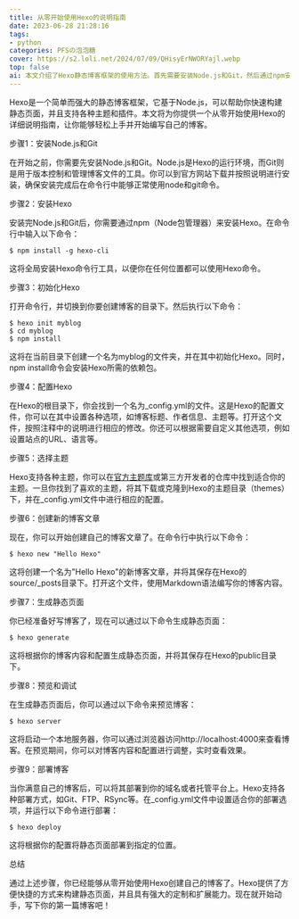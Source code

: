```yaml
---
title: 从零开始使用Hexo的说明指南
date: 2023-06-28 21:28:16
tags:
- python
categories: PFSの泡泡糖
cover: https://s2.loli.net/2024/07/09/QHisyErNWORYajl.webp
top: false
ai: 本文介绍了Hexo静态博客框架的使用方法。首先需要安装Node.js和Git，然后通过npm安装Hexo。接着在命令行中初始化Hexo，并进行相应的配置。选择喜欢的主题并创建新的博客文章，使用Markdown语法编写内容。通过命令生成静态页面，然后通过本地服务器预览和调试博客。最后根据配置将静态页面部署到指定位置。通过这些步骤，你可以轻松地使用Hexo构建自己的博客。
---
```


Hexo是一个简单而强大的静态博客框架，它基于Node.js，可以帮助你快速构建静态页面，并且支持各种主题和插件。本文将为你提供一个从零开始使用Hexo的详细说明指南，让你能够轻松上手并开始编写自己的博客。

步骤1：安装Node.js和Git

在开始之前，你需要先安装Node.js和Git。Node.js是Hexo的运行环境，而Git则是用于版本控制和管理博客文件的工具。你可以到官方网站下载并按照说明进行安装，确保安装完成后在命令行中能够正常使用node和git命令。

步骤2：安装Hexo

安装完Node.js和Git后，你需要通过npm（Node包管理器）来安装Hexo。在命令行中输入以下命令：

```
$ npm install -g hexo-cli
```

这将全局安装Hexo命令行工具，以便你在任何位置都可以使用Hexo命令。

步骤3：初始化Hexo

打开命令行，并切换到你要创建博客的目录下。然后执行以下命令：

```
$ hexo init myblog
$ cd myblog
$ npm install
```

这将在当前目录下创建一个名为myblog的文件夹，并在其中初始化Hexo。同时，npm install命令会安装Hexo所需的依赖包。

步骤4：配置Hexo

在Hexo的根目录下，你会找到一个名为_config.yml的文件。这是Hexo的配置文件，你可以在其中设置各种选项，如博客标题、作者信息、主题等。打开这个文件，按照注释中的说明进行相应的修改。你还可以根据需要自定义其他选项，例如设置站点的URL、语言等。

步骤5：选择主题

Hexo支持各种主题，你可以在[官方主题库](https://hexo.io/themes/)或第三方开发者的仓库中找到适合你的主题。一旦你找到了喜欢的主题，将其下载或克隆到Hexo的主题目录（themes）下，并在_config.yml文件中进行相应的配置。

步骤6：创建新的博客文章

现在，你可以开始创建自己的博客文章了。在命令行中执行以下命令：

```
$ hexo new "Hello Hexo"
```

这将创建一个名为"Hello Hexo"的新博客文章，并将其保存在Hexo的source/_posts目录下。打开这个文件，使用Markdown语法编写你的博客内容。

步骤7：生成静态页面

你已经准备好写博客了，现在可以通过以下命令生成静态页面：

```
$ hexo generate
```

这将根据你的博客内容和配置生成静态页面，并将其保存在Hexo的public目录下。

步骤8：预览和调试

在生成静态页面后，你可以通过以下命令来预览博客：

```
$ hexo server
```

这将启动一个本地服务器，你可以通过浏览器访问http://localhost:4000来查看博客。在预览期间，你可以对博客内容和配置进行调整，实时查看效果。

步骤9：部署博客

当你满意自己的博客后，可以将其部署到你的域名或者托管平台上。Hexo支持各种部署方式，如Git、FTP、RSync等。在_config.yml文件中设置适合你的部署选项，并运行以下命令进行部署：

```
$ hexo deploy
```

这将根据你的配置将静态页面部署到指定的位置。

总结

通过上述步骤，你已经能够从零开始使用Hexo创建自己的博客了。Hexo提供了方便快捷的方式来构建静态页面，并且具有强大的定制和扩展能力。现在就开始动手，写下你的第一篇博客吧！